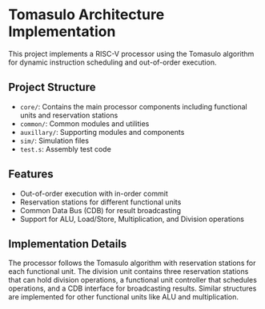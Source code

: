 # Tomasulo Architecture Implementation

This project implements a RISC-V processor using the Tomasulo algorithm for dynamic instruction scheduling and out-of-order execution.

## Project Structure

- `core/`: Contains the main processor components including functional units and reservation stations
- `common/`: Common modules and utilities
- `auxillary/`: Supporting modules and components
- `sim/`: Simulation files
- `test.s`: Assembly test code

## Features

- Out-of-order execution with in-order commit
- Reservation stations for different functional units
- Common Data Bus (CDB) for result broadcasting
- Support for ALU, Load/Store, Multiplication, and Division operations

## Implementation Details

The processor follows the Tomasulo algorithm with reservation stations for each functional unit. The division unit contains three reservation stations that can hold division operations, a functional unit controller that schedules operations, and a CDB interface for broadcasting results. Similar structures are implemented for other functional units like ALU and multiplication.
